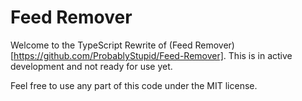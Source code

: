 # Feed Remover

Welcome to the TypeScript Rewrite of (Feed Remover)[https://github.com/ProbablyStupid/Feed-Remover].
This is in active development and not ready for use yet.

Feel free to use any part of this code under the MIT license.
